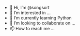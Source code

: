 - 👋 Hi, I’m @songsort
- 👀 I’m interested in ...
- 🌱 I’m currently learning Python
- 💞️ I’m looking to collaborate on ...
- 📫 How to reach me ...

<!---
songsort/songsort is a ✨ special ✨ repository because its `README.md` (this file) appears on your GitHub profile.
You can click the Preview link to take a look at your changes.
--->
